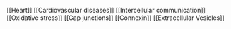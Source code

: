 [[Heart]]
[[Cardiovascular diseases]]
[[Intercellular communication]]
[[Oxidative stress]]
[[Gap junctions]]
[[Connexin]]
[[Extracellular Vesicles]]
